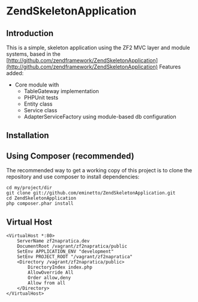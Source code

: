 ZendSkeletonApplication
=======================

Introduction
------------
This is a simple, skeleton application using the ZF2 MVC layer and module
systems, based in the [http://github.com/zendframework/ZendSkeletonApplication](http://github.com/zendframework/ZendSkeletonApplication)
Features added:

- Core module with 
    - TableGateway implementation
    - PHPUnit tests
    - Entity class
    - Service class
    - AdapterServiceFactory using module-based db configuration
     

Installation
------------

Using Composer (recommended)
----------------------------
The recommended way to get a working copy of this project is to clone the repository
and use composer to install dependencies:

    cd my/project/dir
    git clone git://github.com/eminetto/ZendSkeletonApplication.git
    cd ZendSkeletonApplication
    php composer.phar install


Virtual Host
------------

	<VirtualHost *:80>
    	ServerName zf2napratica.dev
	    DocumentRoot /vagrant/zf2napratica/public
    	SetEnv APPLICATION_ENV "development"
	    SetEnv PROJECT_ROOT "/vagrant/zf2napratica" 
   		<Directory /vagrant/zf2napratica/public>
        	DirectoryIndex index.php
        	AllowOverride All
        	Order allow,deny
        	Allow from all
    	</Directory>
	</VirtualHost>

